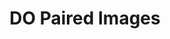 ---
title: DO Paired Images
order: 4
wrapper-class: news-article-content
max-width: max-width-800
---